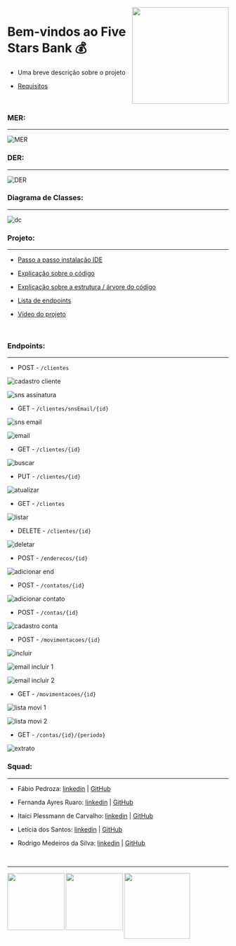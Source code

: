 <img align="right" height="220em" src="https://github.com/Feruaro/Five-Stars-Bank/blob/main/Imagens/Logotipo%20Brilho%20Minimalista%20Chic%20.png"/>

# Bem-vindos ao Five Stars Bank :moneybag:

* Uma breve descrição sobre o projeto

* [Requisitos](https://github.com/Feruaro/Five-Stars-Bank/blob/main/Documentos/requisitos_projeto.md)

  ​

### MER:

--------

![MER](https://github.com/Feruaro/Five-Stars-Bank/blob/main/Documentos/mer_final.jpg)



### DER:

----

![DER](https://github.com/Feruaro/Five-Stars-Bank/blob/main/Documentos/der_final.jpg)



### Diagrama de Classes:

-------

![dc](https://github.com/Feruaro/Five-Stars-Bank/blob/main/Documentos/digrama_classes_final.jpg)



### Projeto:

--------

* [Passo a passo instalação IDE]()

* [Explicação sobre o código](https://github.com/Feruaro/Five-Stars-Bank/blob/main/Documentos/explicacao_codigo.md)

* [Explicação sobre a estrutura / árvore do código]()

* [Lista de endpoints](https://github.com/Feruaro/Five-Stars-Bank/blob/main/Documentos/lista_%20endpoints.md)

* [Vídeo do projeto]()

  ​

### Endpoints:

-----

* POST - `/clientes`


![cadastro cliente](https://github.com/Feruaro/Five-Stars-Bank/blob/main/Imagens/cadastro_cliente.jpg)

![sns assinatura](https://github.com/Feruaro/Five-Stars-Bank/blob/main/Imagens/email_assinatura.jpg)

* GET - `/clientes/snsEmail/{id}`

![sns email](https://github.com/Feruaro/Five-Stars-Bank/blob/main/Imagens/snsEmail.jpg)

![email](https://github.com/Feruaro/Five-Stars-Bank/blob/main/Imagens/email_cadastro.jpg)

* GET - `/clientes/{id}`

![buscar](https://github.com/Feruaro/Five-Stars-Bank/blob/main/Imagens/buscar_cliente.jpg)

* PUT - `/clientes/{id}`

![atualizar](https://github.com/Feruaro/Five-Stars-Bank/blob/main/Imagens/atualizar%20_cliente.jpg)

* GET - `/clientes`

![listar](https://github.com/Feruaro/Five-Stars-Bank/blob/main/Imagens/listar_cliente1.jpg)

* DELETE - `/clientes/{id}`

![deletar](https://github.com/Feruaro/Five-Stars-Bank/blob/main/Imagens/deletar.jpg)

* POST - `/enderecos/{id}`

![adicionar end](https://github.com/Feruaro/Five-Stars-Bank/blob/main/Imagens/adicionar_endereco.jpg)

* POST - `/contatos/{id}`

![adicionar contato](https://github.com/Feruaro/Five-Stars-Bank/blob/main/Imagens/adicionar_contato.jpg)

* POST - `/contas/{id}`

![cadastro conta](https://github.com/Feruaro/Five-Stars-Bank/blob/main/Imagens/Cadastro_conta.jpg)

* POST - `/movimentacoes/{id}`

![incluir](https://github.com/Feruaro/Five-Stars-Bank/blob/main/Imagens/transacao1.jpg)

![email incluir 1](https://github.com/Feruaro/Five-Stars-Bank/blob/main/Imagens/email_transacao1.jpg)

![email incluir 2](https://github.com/Feruaro/Five-Stars-Bank/blob/main/Imagens/email_transacao2.jpg)

* GET - `/movimentacoes/{id}`

![lista movi 1](https://github.com/Feruaro/Five-Stars-Bank/blob/main/Imagens/lista_movimentacao.jpg)

![lista movi 2](https://github.com/Feruaro/Five-Stars-Bank/blob/main/Imagens/lista_movimentacao2.jpg)

* GET - `/contas/{id}/{periodo}`

![extrato](https://github.com/Feruaro/Five-Stars-Bank/blob/main/Imagens/extrato.jpg)

### Squad:

-------

* Fábio Pedroza:  [linkedin](https://www.linkedin.com/in/f%C3%A1bio-pedroza-analistaprotheus/) |  [GitHub](https://github.com/fabiopedroza)

* Fernanda Ayres Ruaro:  [linkedin](https://www.linkedin.com/in/fernanda-ruaro/) |  [GitHub](https://github.com/Feruaro)

* Itaici Plessmann de Carvalho:  [linkedin](https://www.linkedin.com/in/itaici-plessmann-de-carvalho-45413b42/) |  [GitHub](https://github.com/itaici)

* Letícia dos Santos:  [linkedin](https://www.linkedin.com/in/ldsleticia/) |  [GitHub](https://github.com/ldsleticia)

* Rodrigo Medeiros da Silva:  [linkedin](https://www.linkedin.com/in/rodrigomedeiros89/) |  [GitHub](https://github.com/MedeirosRodrigo)

  ​

---------------

<img align="left" height="130em" widht="90em" src="https://github.com/Feruaro/Five-Stars-Bank/blob/main/Imagens/squad/fernanda.jpg"/>

<img align="left" height="130em" widht="90em" src="https://github.com/Feruaro/Five-Stars-Bank/blob/main/Imagens/squad/itaici.png"/>

<img align="left" height="150em" widht="90em" src="https://github.com/Feruaro/Five-Stars-Bank/blob/main/Imagens/squad/Rodrigo.jpg"/>